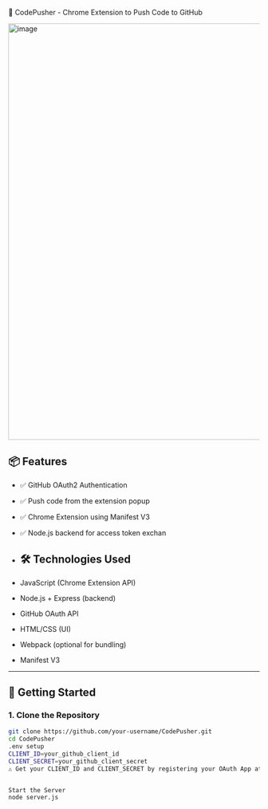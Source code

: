 🚀 CodePusher - Chrome Extension to Push Code to GitHub

<img width="785" height="835" alt="image" src="https://github.com/user-attachments/assets/b9ba7fb9-6aad-47c3-98a0-32beb261206e" />

## 📦 Features

- ✅ GitHub OAuth2 Authentication
- ✅ Push code from the extension popup
- ✅ Chrome Extension using Manifest V3
- ✅ Node.js backend for access token exchan

- ## 🛠️ Technologies Used

- JavaScript (Chrome Extension API)
- Node.js + Express (backend)
- GitHub OAuth API
- HTML/CSS (UI)
- Webpack (optional for bundling)
- Manifest V3

---

## 🚀 Getting Started

### 1. Clone the Repository

```bash
git clone https://github.com/your-username/CodePusher.git
cd CodePusher
.env setup
CLIENT_ID=your_github_client_id
CLIENT_SECRET=your_github_client_secret
⚠️ Get your CLIENT_ID and CLIENT_SECRET by registering your OAuth App at: https://github.com/settings/developers


Start the Server
node server.js

